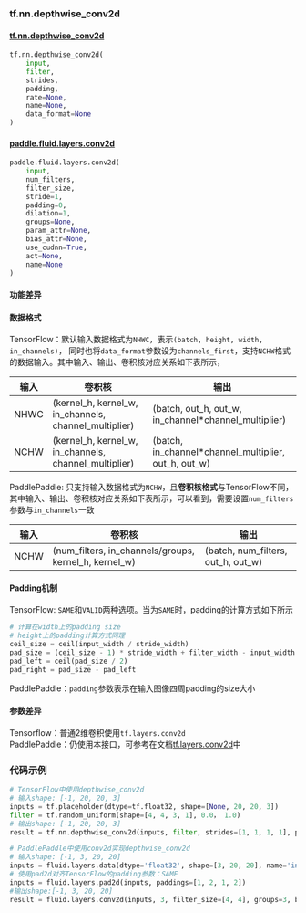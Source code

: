 ### tf.nn.depthwise_conv2d

#### [tf.nn.depthwise_conv2d](https://www.tensorflow.org/api_docs/python/tf/nn/depthwise_conv2d)

```python
tf.nn.depthwise_conv2d(
    input,
    filter,
    strides,
    padding,
    rate=None,
    name=None,
    data_format=None
)
```

#### [paddle.fluid.layers.conv2d](http://paddlepaddle.org/documentation/docs/zh/1.3/api_cn/layers_cn.html#paddle.fluid.layers.conv2d)

```python
paddle.fluid.layers.conv2d(
    input,
    num_filters,
    filter_size,
    stride=1,
    padding=0,
    dilation=1,
    groups=None,
    param_attr=None,
    bias_attr=None,
    use_cudnn=True,
    act=None,
    name=None
)
```


#### 功能差异


#### 数据格式

TensorFlow：默认输入数据格式为`NHWC`，表示`(batch, height, width, in_channels)`， 同时也将`data_format`参数设为`channels_first`，支持`NCHW`格式的数据输入。其中输入、输出、卷积核对应关系如下表所示，

| 输入 | 卷积核 | 输出 |
|--------------------|-------------------|------------------|
|NHWC | (kernel_h, kernel_w, in_channels, channel_multiplier)| (batch, out_h, out_w, in_channel*channel_multiplier)|
|NCHW | (kernel_h, kernel_w, in_channels, channel_multiplier) | (batch, in_channel*channel_multiplier, out_h, out_w)|

PaddlePaddle: 只支持输入数据格式为`NCHW`，且**卷积核格式**与TensorFlow不同，其中输入、输出、卷积核对应关系如下表所示，可以看到，需要设置`num_filters`参数与`in_channels`一致

| 输入 | 卷积核 | 输出 |
|--------------------|-------------------|------------------|
|NCHW | (num_filters, in_channels/groups, kernel_h, kernel_w) | (batch, num_filters, out_h, out_w)|

#### Padding机制
TensorFlow: `SAME`和`VALID`两种选项。当为`SAME`时，padding的计算方式如下所示
```python
# 计算在width上的padding size
# height上的padding计算方式同理
ceil_size = ceil(input_width / stride_width)
pad_size = (ceil_size - 1) * stride_width + filter_width - input_width
pad_left = ceil(pad_size / 2)
pad_right = pad_size - pad_left
```
PaddlePaddle：`padding`参数表示在输入图像四周padding的size大小

#### 参数差异
Tensorflow：普通2维卷积使用`tf.layers.conv2d`  
PaddlePaddle：仍使用本接口，可参考在文档[tf.layers.conv2d](https://github.com/PaddlePaddle/X2Paddle/blob/doc/tensorflow2fluid/doc/tf.layers.conv2d.md)中

### 代码示例

```python
# TensorFlow中使用depthwise_conv2d
# 输入shape: [-1, 20, 20, 3]
inputs = tf.placeholder(dtype=tf.float32, shape=[None, 20, 20, 3])
filter = tf.random_uniform(shape=[4, 4, 3, 1], 0.0， 1.0)
# 输出shape: [-1, 20, 20, 3]
result = tf.nn.depthwise_conv2d(inputs, filter, strides=[1, 1, 1, 1], padding='SAME')

# PaddlePaddle中使用conv2d实现depthwise_conv2d
# 输入shape: [-1, 3, 20, 20]
inputs = fluid.layers.data(dtype='float32', shape=[3, 20, 20], name='inputs')
# 使用pad2d对齐TensorFlow的padding参数：SAME
inputs = fluid.layers.pad2d(inputs, paddings=[1, 2, 1, 2])
#输出shape:[-1, 3, 20, 20]
result = fluid.layers.conv2d(inputs, 3, filter_size=[4, 4], groups=3, bias_attr=False)
```
